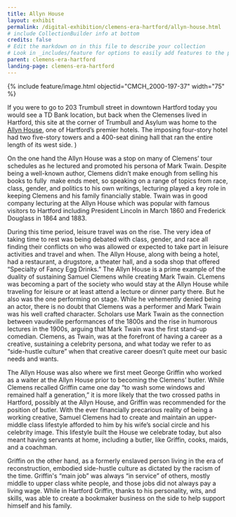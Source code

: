 ```yaml
---
title: Allyn House
layout: exhibit
permalink: /digital-exhibition/clemens-era-hartford/allyn-house.html
# include CollectionBuilder info at bottom
credits: false
# Edit the markdown on in this file to describe your collection
# Look in _includes/feature for options to easily add features to the page
parent: clemens-era-hartford
landing-page: clemens-era-hartford
---
```


{% include feature/image.html objectid="CMCH_2000-197-37" width="75" %}

If you were to go to 203 Trumbull street in downtown Hartford today you would see a TD Bank location, but back when the Clemenses lived in Hartford, this site at the corner of Trumbull and Asylum was home to the [Allyn House](https://emuseum.chs.org/emuseum/objects/25832/allyn-house-corner-of-asylum-street-and-trumbull-street-ha), one of Hartford’s premier hotels. The imposing four-story hotel had two five-story towers and a 400-seat dining hall that ran the entire length of its west side. ) 

On the one hand the Allyn House was a stop on many of Clemens’ tour schedules as he lectured and promoted his persona of Mark Twain. Despite being a well-known author, Clemens didn’t make enough from selling his books to fully  make ends meet, so speaking on a range of topics from race, class, gender, and politics to his own writings, lecturing played a key role in keeping Clemens and his family financially stable. Twain was in good company lecturing at the Allyn House which was popular with famous visitors to Hartford including President Lincoln in March 1860 and Frederick Douglass in 1864 and 1883.  

During this time period, leisure travel was on the rise. The very idea of taking time to rest was being debated with class, gender, and race all finding their conflicts on who was allowed or expected to take part in leisure activities and travel and when. The Allyn House, along with being a hotel, had a restaurant, a drugstore, a theater hall, and a soda shop that offered “Specialty of Fancy Egg Drinks.” The Allyn House is a prime example of the duality of sustaining Samuel Clemens while creating Mark Twain. CLemens was becoming a part of the society who would stay at the Allyn House while traveling for leisure or at least attend a lecture or dinner party there. But he also was the one performing on stage. While he vehemently denied being an actor, there is no doubt that Clemens was a performer and Mark Twain was his well crafted character. Scholars use Mark Twain as the connection between vaudeville performances of the 1800s and the rise in humorous lectures in the 1900s, arguing that Mark Twain was the first stand-up comedian. Clemens, as Twain, was at the forefront of having a career as a creative, sustaining a celebrity persona, and what today we refer to as “side-hustle culture” when that creative career doesn’t quite meet our basic needs and wants. 

The Allyn House was also where we first meet George Griffin who worked as a waiter at the Allyn House prior to becoming the Clemens’ butler. While Clemens recalled Griffin came one day “to wash some windows and remained half a generation,” it is more likely that the two crossed paths in Hartford, possibly at the Allyn House, and Griffin was recommended for the position of butler. With the ever financially precarious reality of being a working creative, Samuel Clemens had to create and maintain an upper-middle class lifestyle afforded to him by his wife’s social circle and his celebrity image. This lifestyle built the House we celebrate today, but also meant having servants at home, including a butler, like Griffin, cooks, maids, and a coachman.

Griffin on the other hand, as a formerly enslaved person living in the era of reconstruction, embodied side-hustle culture as dictated by the racism of the time. Griffin's “main job” was always “in service” of others, mostly middle to upper class white people, and those jobs did not always pay a living wage. While in Hartford Griffin, thanks to his personality, wits, and skills, was able to create a bookmaker business on the side to help support himself and his family. 